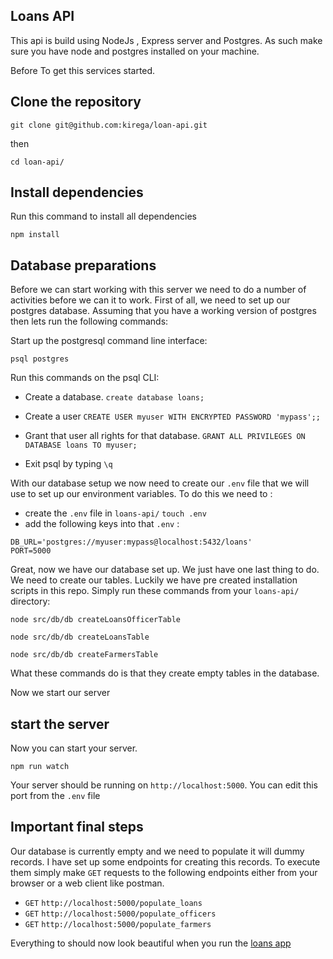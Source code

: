 ## Loans API

This api is build using NodeJs , Express server and Postgres. As such make sure you have node and postgres 
installed on your machine.

Before
To get this services started.

## Clone the repository

`git clone git@github.com:kirega/loan-api.git`

then

`cd loan-api/`

## Install dependencies
 Run this command to install all dependencies
 
 `npm install`

## Database preparations
Before we can start working with this server we need to do a number of activities before
we can it to work. First of all, we need to set up our postgres database.
Assuming that you have a working version of postgres then lets run the following commands:

Start up the postgresql command line interface:

`psql postgres`

Run this commands on the psql CLI:
- Create a database.
`create database loans;`

- Create a user
`CREATE USER myuser WITH ENCRYPTED PASSWORD 'mypass';;`

- Grant that user all rights for that database.
`GRANT ALL PRIVILEGES ON DATABASE loans TO myuser;`

- Exit psql  by typing `\q`

With our database setup we now need to create our `.env` file that we will use to set up
our environment variables. To do this we need to :
- create the `.env` file in `loans-api/`
`touch .env`
- add the following keys into that `.env` :
```
DB_URL='postgres://myuser:mypass@localhost:5432/loans'
PORT=5000
```
Great, now we have our database set up. We just have one last thing to do. We need to create our tables. Luckily we have
pre created installation scripts in this repo. 
Simply run these commands from your `loans-api/` directory:

`node src/db/db createLoansOfficerTable`

`node src/db/db createLoansTable`

`node src/db/db createFarmersTable`

What these commands do is that they create empty tables in the database.

Now we start our server

## start the server

Now you can start your server.

`npm run watch`

Your server should be running on `http://localhost:5000`. You can edit this port from the `.env` file

## Important final steps

Our database is currently empty and we need to populate it will dummy records.
I have set up some endpoints for creating this records. To execute them simply 
make `GET` requests to the following endpoints either from your browser or a web
client like postman.
- `GET` `http://localhost:5000/populate_loans`
- `GET` `http://localhost:5000/populate_officers`
- `GET` `http://localhost:5000/populate_farmers`

Everything to should now look beautiful when you run the [loans app](https://github.com/kirega/loan-app) 
